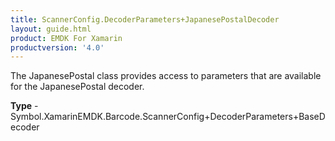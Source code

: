 ```yaml
---
title: ScannerConfig.DecoderParameters+JapanesePostalDecoder
layout: guide.html
product: EMDK For Xamarin 
productversion: '4.0' 
---
```

The JapanesePostal class provides access to parameters that are available for the JapanesePostal decoder.

**Type** - Symbol.XamarinEMDK.Barcode.ScannerConfig+DecoderParameters+BaseDecoder


